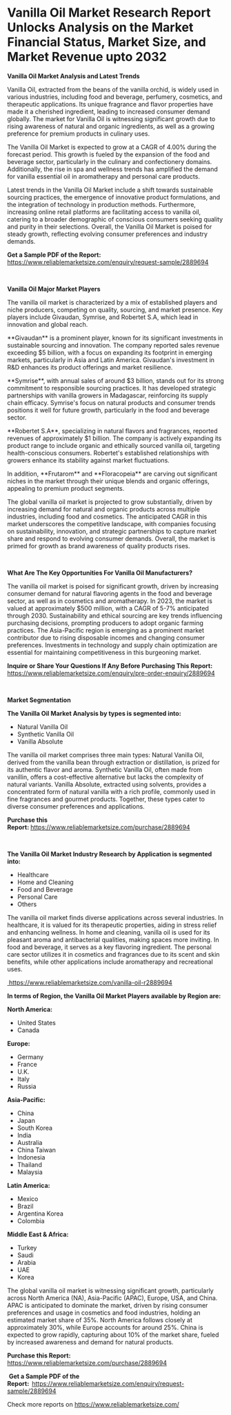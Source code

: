 <p><h1>Vanilla Oil Market Research Report Unlocks Analysis on the Market Financial Status, Market Size, and Market Revenue upto 2032</h1></p><p><strong>Vanilla Oil Market Analysis and Latest Trends</strong></p>
<p><p>Vanilla Oil, extracted from the beans of the vanilla orchid, is widely used in various industries, including food and beverage, perfumery, cosmetics, and therapeutic applications. Its unique fragrance and flavor properties have made it a cherished ingredient, leading to increased consumer demand globally. The market for Vanilla Oil is witnessing significant growth due to rising awareness of natural and organic ingredients, as well as a growing preference for premium products in culinary uses.</p><p>The Vanilla Oil Market is expected to grow at a CAGR of 4.00% during the forecast period. This growth is fueled by the expansion of the food and beverage sector, particularly in the culinary and confectionery domains. Additionally, the rise in spa and wellness trends has amplified the demand for vanilla essential oil in aromatherapy and personal care products.</p><p>Latest trends in the Vanilla Oil Market include a shift towards sustainable sourcing practices, the emergence of innovative product formulations, and the integration of technology in production methods. Furthermore, increasing online retail platforms are facilitating access to vanilla oil, catering to a broader demographic of conscious consumers seeking quality and purity in their selections. Overall, the Vanilla Oil Market is poised for steady growth, reflecting evolving consumer preferences and industry demands.</p></p>
<p><strong>Get a Sample PDF of the Report:&nbsp;</strong> <a href="https://www.reliablemarketsize.com/enquiry/request-sample/2889694?utm_campaign=2843&utm_medium=2&utm_source=Github&utm_content=ia&utm_term=14032025&utm_id=vanilla-oil">https://www.reliablemarketsize.com/enquiry/request-sample/2889694</a></p>
<p>&nbsp;</p>
<p><strong>Vanilla Oil Major Market Players</strong></p>
<p><p>The vanilla oil market is characterized by a mix of established players and niche producers, competing on quality, sourcing, and market presence. Key players include Givaudan, Symrise, and Robertet S.A, which lead in innovation and global reach.</p><p>**Givaudan** is a prominent player, known for its significant investments in sustainable sourcing and innovation. The company reported sales revenue exceeding $5 billion, with a focus on expanding its footprint in emerging markets, particularly in Asia and Latin America. Givaudan's investment in R&D enhances its product offerings and market resilience.</p><p>**Symrise**, with annual sales of around $3 billion, stands out for its strong commitment to responsible sourcing practices. It has developed strategic partnerships with vanilla growers in Madagascar, reinforcing its supply chain efficacy. Symrise's focus on natural products and consumer trends positions it well for future growth, particularly in the food and beverage sector.</p><p>**Robertet S.A**, specializing in natural flavors and fragrances, reported revenues of approximately $1 billion. The company is actively expanding its product range to include organic and ethically sourced vanilla oil, targeting health-conscious consumers. Robertet's established relationships with growers enhance its stability against market fluctuations.</p><p>In addition, **Frutarom** and **Floracopeia** are carving out significant niches in the market through their unique blends and organic offerings, appealing to premium product segments. </p><p>The global vanilla oil market is projected to grow substantially, driven by increasing demand for natural and organic products across multiple industries, including food and cosmetics. The anticipated CAGR in this market underscores the competitive landscape, with companies focusing on sustainability, innovation, and strategic partnerships to capture market share and respond to evolving consumer demands. Overall, the market is primed for growth as brand awareness of quality products rises.</p></p>
<p>&nbsp;</p>
<p><strong>What Are The Key Opportunities For Vanilla Oil Manufacturers?</strong></p>
<p><p>The vanilla oil market is poised for significant growth, driven by increasing consumer demand for natural flavoring agents in the food and beverage sector, as well as in cosmetics and aromatherapy. In 2023, the market is valued at approximately $500 million, with a CAGR of 5-7% anticipated through 2030. Sustainability and ethical sourcing are key trends influencing purchasing decisions, prompting producers to adopt organic farming practices. The Asia-Pacific region is emerging as a prominent market contributor due to rising disposable incomes and changing consumer preferences. Investments in technology and supply chain optimization are essential for maintaining competitiveness in this burgeoning market.</p></p>
<p><strong>Inquire or Share Your Questions If Any Before Purchasing This Report:</strong> <a href="https://www.reliablemarketsize.com/enquiry/pre-order-enquiry/2889694?utm_campaign=2843&utm_medium=2&utm_source=Github&utm_content=ia&utm_term=14032025&utm_id=vanilla-oil">https://www.reliablemarketsize.com/enquiry/pre-order-enquiry/2889694</a></p>
<p>&nbsp;</p>
<p><strong>Market Segmentation</strong></p>
<p><strong>The Vanilla Oil Market Analysis by types is segmented into:</strong></p>
<p><ul><li>Natural Vanilla Oil</li><li>Synthetic Vanilla Oil</li><li>Vanilla Absolute</li></ul></p>
<p><p>The vanilla oil market comprises three main types: Natural Vanilla Oil, derived from the vanilla bean through extraction or distillation, is prized for its authentic flavor and aroma. Synthetic Vanilla Oil, often made from vanillin, offers a cost-effective alternative but lacks the complexity of natural variants. Vanilla Absolute, extracted using solvents, provides a concentrated form of natural vanilla with a rich profile, commonly used in fine fragrances and gourmet products. Together, these types cater to diverse consumer preferences and applications.</p></p>
<p><strong>Purchase this Report:&nbsp;</strong><a href="https://www.reliablemarketsize.com/purchase/2889694?utm_campaign=2843&utm_medium=2&utm_source=Github&utm_content=ia&utm_term=14032025&utm_id=vanilla-oil">https://www.reliablemarketsize.com/purchase/2889694</a></p>
<p>&nbsp;</p>
<p><strong>The Vanilla Oil Market Industry Research by Application is segmented into:</strong></p>
<p><ul><li>Healthcare</li><li>Home and Cleaning</li><li>Food and Beverage</li><li>Personal Care</li><li>Others</li></ul></p>
<p><p>The vanilla oil market finds diverse applications across several industries. In healthcare, it is valued for its therapeutic properties, aiding in stress relief and enhancing wellness. In home and cleaning, vanilla oil is used for its pleasant aroma and antibacterial qualities, making spaces more inviting. In food and beverage, it serves as a key flavoring ingredient. The personal care sector utilizes it in cosmetics and fragrances due to its scent and skin benefits, while other applications include aromatherapy and recreational uses.</p></p>
<p><a href="https://www.reliablemarketsize.com/vanilla-oil-r2889694?utm_campaign=2843&utm_medium=2&utm_source=Github&utm_content=ia&utm_term=14032025&utm_id=vanilla-oil">&nbsp;https://www.reliablemarketsize.com/vanilla-oil-r2889694</a></p>
<p><strong>In terms of Region, the Vanilla Oil Market Players available by Region are:</strong></p>
<p>
    <p> <strong> North America: </strong>
        <ul>
            <li>United States</li>
            <li>Canada</li>
        </ul>
        </p> 
    <p> <strong> Europe: </strong>
        <ul>
            <li>Germany</li>
            <li>France</li>
            <li>U.K.</li>
            <li>Italy</li>
            <li>Russia</li>
        </ul>
        </p> 
    <p> <strong> Asia-Pacific: </strong>
        <ul>
            <li>China</li>
            <li>Japan</li>
            <li>South Korea</li>
            <li>India</li>
            <li>Australia</li>
            <li>China Taiwan</li>
            <li>Indonesia</li>
            <li>Thailand</li>
            <li>Malaysia</li>
        </ul>
        </p> 
    <p> <strong> Latin America: </strong>
        <ul>
            <li>Mexico</li>
            <li>Brazil</li>
            <li>Argentina Korea</li>
            <li>Colombia</li>
        </ul>
        </p> 
    <p> <strong> Middle East & Africa: </strong>
        <ul>
            <li>Turkey</li>
            <li>Saudi</li>
            <li>Arabia</li>
            <li>UAE</li>
            <li>Korea</li>
        </ul>
    </p>
    </p>
<p><p>The global vanilla oil market is witnessing significant growth, particularly across North America (NA), Asia-Pacific (APAC), Europe, USA, and China. APAC is anticipated to dominate the market, driven by rising consumer preferences and usage in cosmetics and food industries, holding an estimated market share of 35%. North America follows closely at approximately 30%, while Europe accounts for around 25%. China is expected to grow rapidly, capturing about 10% of the market share, fueled by increased awareness and demand for natural products.</p></p>
<p><strong>Purchase this Report: </strong><a href="https://www.reliablemarketsize.com/purchase/2889694?utm_campaign=2843&utm_medium=2&utm_source=Github&utm_content=ia&utm_term=14032025&utm_id=vanilla-oil">https://www.reliablemarketsize.com/purchase/2889694</a></p>
<p>&nbsp;<strong>Get a Sample PDF of the Report:&nbsp;&nbsp;</strong><a href="https://www.reliablemarketsize.com/enquiry/request-sample/2889694?utm_campaign=2843&utm_medium=2&utm_source=Github&utm_content=ia&utm_term=14032025&utm_id=vanilla-oil">https://www.reliablemarketsize.com/enquiry/request-sample/2889694</a></p>
<p><strong></strong></p>
<p>Check more reports on <a href="https://www.reliablemarketsize.com/?utm_campaign=2843&utm_medium=2&utm_source=Github&utm_content=ia&utm_term=14032025&utm_id=vanilla-oil">https://www.reliablemarketsize.com/</a></p>